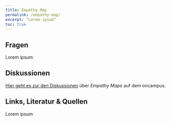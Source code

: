 ```yaml
---
title: Empathy Map
permalink: /empathy-map/
excerpt: “Lorem ipsum”
toc: true
---
```


## Fragen

Lorem ipsum

## Diskussionen

[Hier geht es zur den Diskussionen][1] über *Empathy Maps* auf dem oncampus.

## Links, Literatur & Quellen

Lorem ipsum

[1]:	https://www.oncampus.de/course/weiterbildung/moocs/apomooc/section-2/47434-handbuch-empathy-map "oncampus Forum zur Empathy Map"